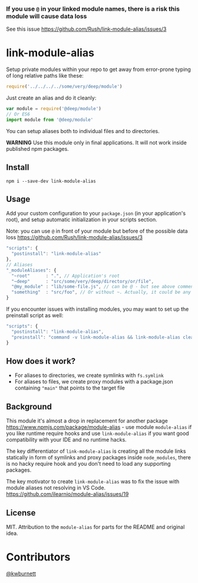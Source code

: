 ### If you use `@` in your linked module names, there is a risk this module will cause data loss
See this issue https://github.com/Rush/link-module-alias/issues/3

# link-module-alias

Setup private modules within your repo to get away from error-prone typing of long relative paths like these:
```js
require('../../../../some/very/deep/module')
```

Just create an alias and do it cleanly:

```js
var module = require('@deep/module')
// Or ES6
import module from '@deep/module'
```

You can setup aliases both to individual files and to directories.

**WARNING** Use this module only in final applications. It will not work inside published npm packages.

## Install

```
npm i --save-dev link-module-alias
```

## Usage

Add your custom configuration to your `package.json` (in your application's root), and setup automatic initialization in your scripts section.

Note: you can use `@` in front of your module but before of the possible data loss https://github.com/Rush/link-module-alias/issues/3

```js
"scripts": {
  "postinstall": "link-module-alias"
},
// Aliases
"_moduleAliases": {
  "~root"      : ".", // Application's root
  "~deep"      : "src/some/very/deep/directory/or/file",
  "@my_module" : "lib/some-file.js", // can be @ - but see above comment and understand the associated risk
  "something"  : "src/foo", // Or without ~. Actually, it could be any string
}
```

If you encounter issues with installing modules, you may want to set up the preinstall script as well:
```js
"scripts": {
  "postinstall": "link-module-alias",
  "preinstall": "command -v link-module-alias && link-module-alias clean || true"
}
```

## How does it work?

- For aliases to directories, we create symlinks with `fs.symlink`
- For aliases to files, we create proxy modules with a package.json containing `"main"` that points to the target file

## Background

This module it's almost a drop in replacement for another package https://www.npmjs.com/package/module-alias - use module `module-alias` if you like runtime require hooks and use `link-module-alias` if you want good compatibility with your IDE and no runtime hacks.

The key differentiator of `link-module-alias` is creating all the module links statically in form of symlinks and proxy packages inside `node_modules`, there is no hacky require hook and you don't need to load any supporting packages.

The key motivator to create `link-module-alias` was to fix the issue with module aliases not resolving in VS Code. https://github.com/ilearnio/module-alias/issues/19

## License

MIT. Attribution to the `module-alias` for parts for the README and original idea.

# Contributors

[@kwburnett](https://github.com/kwburnett)